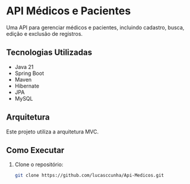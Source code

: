 # API Médicos e Pacientes

Uma API para gerenciar médicos e pacientes, incluindo cadastro, busca, edição e exclusão de registros.

## Tecnologias Utilizadas

- Java 21
- Spring Boot
- Maven
- Hibernate
- JPA
- MySQL

## Arquitetura

Este projeto utiliza a arquitetura MVC.

## Como Executar

1. Clone o repositório:
   ```bash
   git clone https://github.com/lucasccunha/Api-Medicos.git
